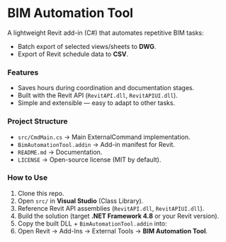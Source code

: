 # BIM Automation Tool

A lightweight Revit add-in (C#) that automates repetitive BIM tasks:

- Batch export of selected views/sheets to **DWG**.
- Export of Revit schedule data to **CSV**.

###  Features
- Saves hours during coordination and documentation stages.
- Built with the Revit API (`RevitAPI.dll`, `RevitAPIUI.dll`).
- Simple and extensible — easy to adapt to other tasks.

###  Project Structure
- `src/CmdMain.cs` → Main ExternalCommand implementation.
- `BimAutomationTool.addin` → Add-in manifest for Revit.
- `README.md` → Documentation.
- `LICENSE` → Open-source license (MIT by default).

###  How to Use
1. Clone this repo.
2. Open `src/` in **Visual Studio** (Class Library).
3. Reference Revit API assemblies (`RevitAPI.dll`, `RevitAPIUI.dll`).
4. Build the solution (target **.NET Framework 4.8** or your Revit version).
5. Copy the built DLL + `BimAutomationTool.addin` into:
6. Open Revit → Add-Ins → External Tools → **BIM Automation Tool**.



